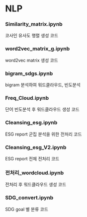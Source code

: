 # NLP



### Similarity_matrix.ipynb
코사인 유사도 행렬 생성 코드

### word2vec_matrix_g.ipynb
word2vec matrix 생성 코드
### bigram_sdgs.ipynb
bigram 분석하여 워드클라우드, 빈도분석

### Freq_Cloud.ipynb
단어 빈도분석 후 워드클라우드 생성 코드

### Cleansing_esg.ipynb
ESG report 군집 분석을 위한 전처리 코드
### Cleansing_esg_V2.ipynb
ESG report 전체 전처리 코드


### 전처리_wordcloud.ipynb
전처리 후 워드클라우드 생성 코드



### SDG_convert.ipynb
SDG goal 별 분류 코드
